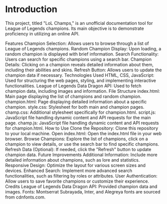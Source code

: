 # <br>Introduction</br>
This project, titled "LoL Champs," is an unofficial documentation tool for League of Legends champions. Its main objective is to demonstrate proficiency in utilizing an online API.

Features
Champion Selection: Allows users to browse through a list of League of Legends champions.
Random Champion Display: Upon loading, a random champion is displayed with brief information.
Search Functionality: Users can search for specific champions using a search bar.
Champion Details: Clicking on a champion reveals detailed information about them, including their abilities and skins.
Refresh Button: Allows users to update the champion data if necessary.
Technologies Used
HTML, CSS, JavaScript: Used for structuring the web pages, styling, and implementing interactive functionalities.
League of Legends Data Dragon API: Used to fetch champion data, including images and information.
File Structure
index.html: Main page displaying the list of champions and random champion.
champion.html: Page displaying detailed information about a specific champion.
style.css: Stylesheet for both main and champion pages.
champ.css: Additional stylesheet specifically for champion.html.
script.js: JavaScript file handling dynamic content and API requests for the main page.
champ.js: JavaScript file handling dynamic content and API requests for champion.html.
How to Use
Clone the Repository: Clone this repository to your local machine.
Open index.html: Open the index.html file in your web browser.
Browse Champions: Explore the list of champions, click on a champion to view details, or use the search bar to find specific champions.
Refresh Data (Optional): If needed, click the "Refresh" button to update champion data.
Future Improvements
Additional Information: Include more detailed information about champions, such as lore and statistics.
Responsive Design: Optimize the layout for various screen sizes and devices.
Enhanced Search: Implement more advanced search functionalities, such as filtering by roles or attributes.
User Authentication: Allow users to save favorite champions or customize their experience.
Credits
League of Legends Data Dragon API: Provided champion data and images.
Fonts: Montserrat Subrayada, Inter, and Alegreya fonts are sourced from cdnfonts.com.
